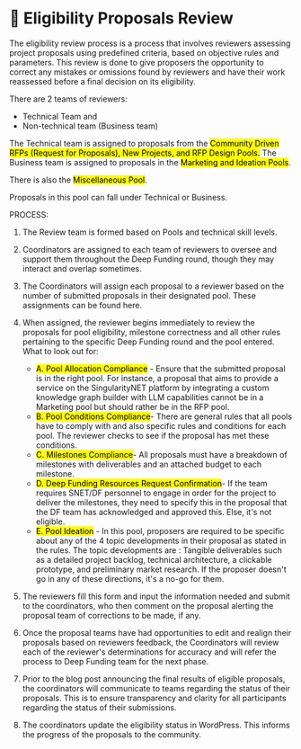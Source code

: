 # __📝 Eligibility Proposals Review__

The eligibility review process is a process that involves reviewers assessing project proposals using predefined criteria, based on objective rules and parameters.
This review is done to give proposers the opportunity to correct any mistakes or omissions found by reviewers and have their work reassessed before a final decision on its eligibility.

There are 2 teams of reviewers:

- Technical Team and
- Non-technical team (Business team)

The Technical team is assigned to proposals from the <mark>Community Driven RFPs (Request for Proposals), New Projects, and RFP Design Pools.</mark>
The Business team is assigned to proposals in the <mark>Marketing and Ideation Pools</mark>.

There is also the <mark>Miscellaneous Pool</mark>.

Proposals in this pool can fall under Technical or Business.

PROCESS:

1. The Review team is formed based on Pools and technical skill levels.
2. Coordinators are assigned to each team of reviewers to oversee and support them throughout the Deep Funding round, though they may interact and overlap sometimes.
3. The Coordinators will assign each proposal to a reviewer based on the number of submitted proposals in their designated pool. These assignments can be found here.
4. When assigned, the reviewer begins immediately to review the proposals for pool eligibility, milestone correctness and all other rules pertaining to the specific Deep Funding round and the pool entered. What to look out for:

    - <mark>A.  Pool Allocation Compliance</mark> - Ensure that the submitted proposal is in the right pool. For instance, a proposal that aims to provide a service on the SingularityNET platform by integrating a custom knowledge graph builder with LLM capabilities cannot be in a Marketing pool but should rather be in the RFP pool.
    - <mark>B. Pool Conditions Compliance</mark>- There are general rules that all pools have to comply with and also specific rules and conditions for each pool. The reviewer checks to see if the proposal has met these conditions.
    - <mark>C.  Milestones Compliance</mark>- All proposals must have a breakdown of  milestones with deliverables and an attached budget to each milestone.
    - <mark>D. Deep Funding Resources Request Confirmation</mark>- If the team requires SNET/DF personnel to engage in order for the project to deliver the milestones, they need to specify this in the proposal that the DF team has acknowledged and approved this. Else, it's not eligible.
    - <mark>E. Pool Ideation</mark> - In this pool, proposers are required to be specific about any of the 4 topic developments in their proposal as stated in the rules. The topic developments are : Tangible deliverables such as a detailed project backlog, technical architecture, a clickable prototype, and preliminary market research. If the proposer doesn't go in any of these directions, it's a no-go for them.

5. The reviewers fill this form and input the information needed and submit to the coordinators, who then comment on the proposal alerting the proposal team of corrections to be made, if any.
6. Once the proposal teams have had opportunities to edit and realign their proposals based on reviewers feedback, the Coordinators will review each of the reviewer's determinations for accuracy and will refer the process to Deep Funding team for the next phase.
7. Prior to the blog post announcing the final results of  eligible proposals, the coordinators will communicate to teams regarding the status of their proposals.
This is to ensure transparency and clarity for all participants regarding the status of their submissions.
8. The coordinators update the eligibility status in WordPress. This informs the progress of the proposals to the community.
